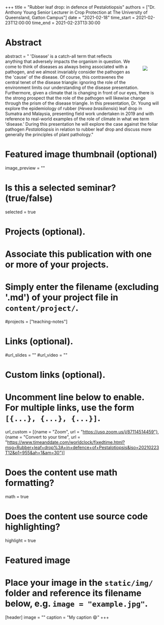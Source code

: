+++
title = "Rubber leaf drop: in defence of Pestalotiopsis"
authors = ["Dr. Anthony Young Senior Lecturer in Crop Protection at The University of Queensland, Gatton Campus"]
date = "2021-02-18"
time_start = 2021-02-23T12:00:00
time_end = 2021-02-23T13:30:00

# Abstract
abstract = "<img src = '/img/seminars/ant-young.jpg' style = 'padding:40px; float:right'> 'Disease' is a catch-all term that reflects anything that adversely impacts the organism in question. We come to think of diseases as always being associated with a pathogen, and we almost invariably consider the pathogen as the 'cause' of the disease. Of course, this contravenes the central tenet of the disease triangle: ignoring the role of the environment limits our understanding of the disease presentation. Furthermore, given a climate that is changing in front of our eyes, there is the strong prospect that the role of the pathogen will likewise change through the prism of the disease triangle. In this presentation, Dr. Young will explore the epidemiology of rubber (_Hevea brasiliensis_) leaf drop in Sumatra and Malaysia, presenting field work undertaken in 2019 and with reference to real-world examples of the role of climate in what we term 'disease.' During this presentation he will explore the case against the foliar pathogen _Pestalotiopsis_ in relation to rubber leaf drop and discuss more generally the principles of plant pathology."

# Featured image thumbnail (optional)
image_preview = ""

# Is this a selected seminar? (true/false)
selected = true

# Projects (optional).
#   Associate this publication with one or more of your projects.
#   Simply enter the filename (excluding '.md') of your project file in `content/project/`.
#projects = ["teaching-notes"]

# Links (optional).
#url_slides = ""
#url_video = ""

# Custom links (optional).
# Uncomment line below to enable. For multiple links, use the form `[{...}, {...}, {...}]`.
url_custom = [{name = "Zoom", url = "https://usq.zoom.us/j/87114514459"}, {name = "Convert to your time", url = "https://www.timeanddate.com/worldclock/fixedtime.html?msg=Rubber+leaf+drop%3A+in+defence+of+Pestalotiopsis&iso=20210223T12&p1=955&ah=1&am=30"}]


# Does the content use math formatting?
math = true

# Does the content use source code highlighting?
highlight = true

# Featured image
# Place your image in the `static/img/` folder and reference its filename below, e.g. `image = "example.jpg"`.
[header]
image = ""
caption = "My caption :smile:"
+++
